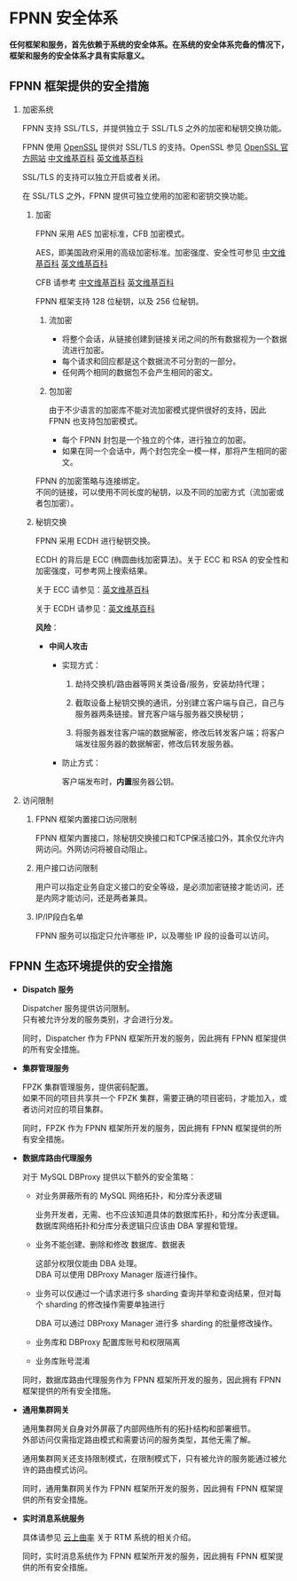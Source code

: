 # FPNN 安全体系

**任何框架和服务，首先依赖于系统的安全体系。在系统的安全体系完备的情况下，框架和服务的安全体系才具有实际意义。**

## FPNN 框架提供的安全措施

1. 加密系统

	FPNN 支持 SSL/TLS，并提供独立于 SSL/TLS 之外的加密和秘钥交换功能。

	FPNN 使用 [OpenSSL](https://www.openssl.org) 提供对 SSL/TLS 的支持。OpenSSL 参见 [OpenSSL 官方网站](https://www.openssl.org) [中文维基百科](https://baike.baidu.com/item/openssl) [英文维基百科](https://en.wikipedia.org/wiki/OpenSSL)

	SSL/TLS 的支持可以独立开启或者关闭。

	在 SSL/TLS 之外，FPNN 提供可独立使用的加密和密钥交换功能。

	1. 加密

		FPNN 采用 AES 加密标准，CFB 加密模式。

		AES，即美国政府采用的高级加密标准。加密强度、安全性可参见 [中文维基百科](https://zh.wikipedia.org/wiki/高级加密标准) [英文维基百科](https://en.wikipedia.org/wiki/Advanced_Encryption_Standard)

		CFB 请参考 [中文维基百科](https://zh.wikipedia.org/wiki/分组密码工作模式) [英文维基百科](https://en.wikipedia.org/wiki/Block_cipher_mode_of_operation)

		FPNN 框架支持 128 位秘钥，以及 256 位秘钥。

		1. 流加密

			+ 将整个会话，从链接创建到链接关闭之间的所有数据视为一个数据流进行加密。
			+ 每个请求和回应都是这个数据流不可分割的一部分。
			+ 任何两个相同的数据包不会产生相同的密文。

		1. 包加密

			由于不少语言的加密库不能对流加密模式提供很好的支持，因此 FPNN 也支持包加密模式。

			+ 每个 FPNN 封包是一个独立的个体，进行独立的加密。
			+ 如果在同一个会话中，两个封包完全一模一样，那将产生相同的密文。

		FPNN 的加密策略与连接绑定。  
		不同的链接，可以使用不同长度的秘钥，以及不同的加密方式（流加密或者包加密）。


	1. 秘钥交换

		FPNN 采用 ECDH 进行秘钥交换。

		ECDH 的背后是 ECC (椭圆曲线加密算法)。关于 ECC 和 RSA 的安全性和加密强度，可参考网上搜索结果。

		关于 ECC 请参见：[英文维基百科](https://en.wikipedia.org/wiki/Elliptic-curve_cryptography)

		关于 ECDH 请参见：[英文维基百科](https://en.wikipedia.org/wiki/Elliptic-curve_Diffie–Hellman)


		**风险**：

		+ **中间人攻击**

			- 实现方式：

				1. 劫持交换机/路由器等网关类设备/服务，安装劫持代理；

				1. 截取设备上秘钥交换的通讯，分别建立客户端与自己，自己与服务器两条链接。冒充客户端与服务器交换秘钥；

				1. 将服务器发往客户端的数据解密，修改后转发客户端；将客户端发往服务器的数据解密，修改后转发服务器。

			- 防止方式：

				客户端发布时，**内置**服务器公钥。

1. 访问限制

	1. FPNN 框架内置接口访问限制

		FPNN 框架内置接口，除秘钥交换接口和TCP保活接口外，其余仅允许内网访问。外网访问将被自动阻止。

	1. 用户接口访问限制

		用户可以指定业务自定义接口的安全等级，是必须加密链接才能访问，还是内网才能访问，还是两者兼具。

	1. IP/IP段白名单

		FPNN 服务可以指定只允许哪些 IP，以及哪些 IP 段的设备可以访问。



## FPNN 生态环境提供的安全措施

* **Dispatch 服务**

	Dispatcher 服务提供访问限制。  
	只有被允许分发的服务类别，才会进行分发。

	同时，Dispatcher 作为 FPNN 框架所开发的服务，因此拥有 FPNN 框架提供的所有安全措施。

* **集群管理服务**

	FPZK 集群管理服务，提供密码配置。  
	如果不同的项目共享共一个 FPZK 集群，需要正确的项目密码，才能加入，或者访问对应的项目集群。

	同时，FPZK 作为 FPNN 框架所开发的服务，因此拥有 FPNN 框架提供的所有安全措施。


* **数据库路由代理服务**

	对于 MySQL DBProxy 提供以下额外的安全策略：

	+ 对业务屏蔽所有的 MySQL 网络拓扑，和分库分表逻辑

		业务开发者，无需、也不应该知道具体的数据库拓扑，和分库分表逻辑。  
		数据库网络拓扑和分库分表逻辑只应该由 DBA 掌握和管理。

	+ 业务不能创建、删除和修改 数据库、数据表

		这部分权限仅能由 DBA 处理。  
		DBA 可以使用 DBProxy Manager 版进行操作。

	+ 业务可以仅通过一个请求进行多 sharding 查询并举和查询结果，但对每个 sharding 的修改操作需要单独进行

		DBA 可以通过 DBProxy Manager 进行多 sharding 的批量修改操作。

	+ 业务库和 DBProxy 配置库账号和权限隔离
	+ 业务库账号混淆

	同时，数据库路由代理服务作为 FPNN 框架所开发的服务，因此拥有 FPNN 框架提供的所有安全措施。



* **通用集群网关**

	通用集群网关自身对外屏蔽了内部网络所有的拓扑结构和部署细节。  
	外部访问仅需指定路由模式和需要访问的服务类型，其他无需了解。

	通用集群网关还支持限制模式，在限制模式下，只有被允许的服务能通过被允许的路由模式访问。

	同时，通用集群网关作为 FPNN 框架所开发的服务，因此拥有 FPNN 框架提供的所有安全措施。


* **实时消息系统服务**

	具体请参见 [云上曲率](https://www.ilivedata.com/) 关于 RTM 系统的相关介绍。

	同时，实时消息系统作为 FPNN 框架所开发的服务，因此拥有 FPNN 框架提供的所有安全措施。
